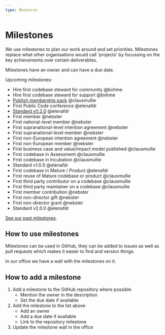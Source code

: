 ```yaml
---
type: Resource
---
```


# Milestones

We use milestones to plan our work around and set priorities. Milestones replace what other organisations would call 'projects' by focussing on the key achievements over certain deliverables.

Milestones have an owner and can have a due date.

Upcoming milestones:

* Hire first codebase steward for community @bvhme
* Hire first codebase steward for support @bvhme
* [Publish membership pack](https://github.com/publiccodenet/about/milestone/5) @clausmullie
* First Public Code conference @elenafdr
* [Standard v0.2.0](https://github.com/publiccodenet/standard/milestone/2) @elenafdr
* First member @nebster
* First national-level member @nebster
* First supranational-level intention agreement @nebster
* First supranational-level member @nebster
* First non-European intention agreement @nebster
* First non-European member @nebster
* First business case and value/impact model published @clausmullie
* First codebase in Assessment @clausmullie
* First codebase in Incubation @clausmullie
* Standard v1.0.0 @elenafdr
* First codebase in Mature / Product @elenafdr
* First reuse of Mature codebase or product @clausmullie
* First third party contributor on a codebase @clausmullie
* First third party maintainer on a codebase @clausmullie
* First member contribution @nebster
* First non-director gift @nebster
* First non-director grant @nebster
* Standard v2.0.0 @elenafdr

[See our past milestones](past-milestones.md).

## How to use milestones

Milestones can be used in GitHub, they can be added to issues as well as pull requests which makes it easier to find and version things.

In our office we have a wall with the milestones on it.

## How to add a milestone

1. Add a milestone to the GitHub repository where possible
    * Mention the owner in the description
    * Set the due date if available
2. Add the milestone to the list above
    * Add an owner
    * Add a due date if available
    * Link to the repository milestone
3. Update the milestone wall in the office
